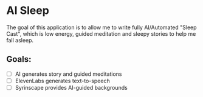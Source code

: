 # AI Sleep

The goal of this application is to allow me to write fully AI/Automated "Sleep Cast", which is low energy, guided meditation and sleepy stories to help me fall asleep.

## Goals:
- [ ] AI generates story and guided meditations
- [ ] ElevenLabs generates text-to-speech
- [ ] Syrinscape provides AI-guided backgrounds